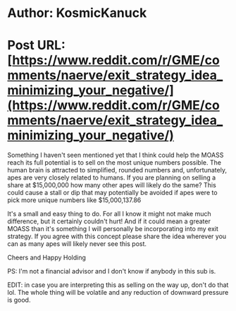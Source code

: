 # Author: KosmicKanuck
# Post URL: [https://www.reddit.com/r/GME/comments/naerve/exit_strategy_idea_minimizing_your_negative/](https://www.reddit.com/r/GME/comments/naerve/exit_strategy_idea_minimizing_your_negative/)


Something I haven't seen mentioned yet that I think could help the MOASS reach its full potential is to sell on the most unique numbers possible. The human brain is attracted to simplified, rounded numbers and, unfortunately, apes are very closely related to humans. If you are planning on selling a share at $15,000,000 how many other apes will likely do the same? This could cause a stall or dip that may potentially be avoided if apes were to pick more unique numbers like $15,000,137.86 

It's a small and easy thing to do. For all I know it might not make much difference, but it certainly couldn't hurt! And if it could mean a greater MOASS than it's something I will personally be incorporating into my exit strategy. If you agree with this concept please share the idea wherever you can as many apes will likely never see this post. 

Cheers and Happy Holding

PS: I'm not a financial advisor and I don't know if anybody in this sub is.

EDIT: in case you are interpreting this as selling on the way up, don't do that lol. The whole thing will be volatile and any reduction of downward pressure is good.